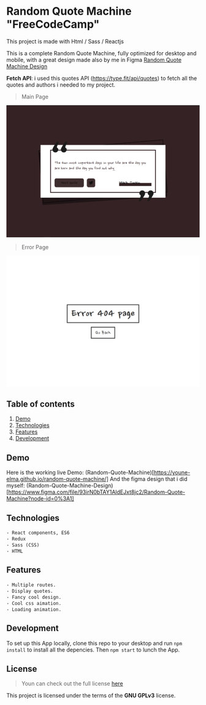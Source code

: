 # Random Quote Machine "FreeCodeCamp"

This project is made with Html / Sass / Reactjs

This is a complete Random Quote Machine, fully optimized for desktop and mobile, with a great design made also by me in Figma [Random Quote Machine Design](https://www.figma.com/file/93irN0bTAY1AldEJxt8jc2/Random-Quote-Machine?node-id=0%3A1)

**Fetch API**: i used this quotes API (https://type.fit/api/quotes) to fetch all the quotes and authors i needed to my project.

> Main Page

![Main page, Random Quote Machine App](/src/assets/MainPage.PNG)

> Error Page

![Error page, Random Quote Machine App](/src/assets/ErrorPage.PNG)

## Table of contents

1. [Demo](#Demo)
2. [Technologies](#Technologies)
3. [Features](#Features)
4. [Development](#Development)

## Demo

Here is the working live Demo: (Random-Quote-Machine)[https://youne-elma.github.io/random-quote-machine/]
And the figma design that i did myself: (Random-Quote-Machine-Design)[https://www.figma.com/file/93irN0bTAY1AldEJxt8jc2/Random-Quote-Machine?node-id=0%3A1]

## Technologies

    - React components, ES6
    - Redux
    - Sass (CSS)
    - HTML

## Features

    - Multiple routes.
    - Display quotes.
    - Fancy cool design.
    - Cool css aimation.
    - Loading animation.

## Development

To set up this App locally, clone this repo to your desktop and run `npm install` to install all the depencies. Then `npm start` to lunch the App.

## License

> Youn can check out the full license [here](LICENSE)

This project is licensed under the terms of the **GNU GPLv3** license.
